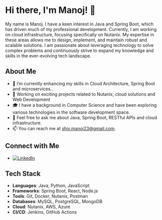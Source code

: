 # Hi there, I'm Manoj! 👋

My name is Manoj. I have a keen interest in Java and Spring Boot, which has driven much of my professional development. Currently, I am working on cloud infrastructure, focusing specifically on Nutanix. My expertise in these areas allows me to design, implement, and maintain robust and scalable solutions. I am passionate about leveraging technology to solve complex problems and continuously strive to expand my knowledge and skills in the ever-evolving tech landscape.

## About Me

- 🌱 I’m currently enhancing my skills in Cloud Architecture, Spring Boot and microservices..
- 💼 Working on exciting projects related to Nutanix, cloud solutions and Web Development 
- 🎓 I have a background in Computer Science and have been exploring various technologies in the software development space.
- 💬 Feel free to ask me about Java, Spring Boot, RESTful APIs and cloud infrastructure.
- 📫 You can reach me at [shiv.manoj23@gmail.com](mailto:shiv.manoj23@gmail.com).

## Connect with Me
- [![LinkedIn](https://img.shields.io/badge/LinkedIn-0077B5?style=for-the-badge&logo=linkedin&logoColor=white)]([https://linkedin.com/in/your-profile](https://www.linkedin.com/in/manoj-shivaprakash-8b6188181/))

## Tech Stack

- **Languages**: Java, Python, JavaScript
- **Frameworks**: Spring Boot, React, Node.js
- **Tools**: Git, Docker, Nutanix, Postman
- **Databases**: MySQL, PostgreSQL, MongoDB
- **Cloud**: Nutanix, AWS, Azure
- **CI/CD**: Jenkins, GitHub Actions

